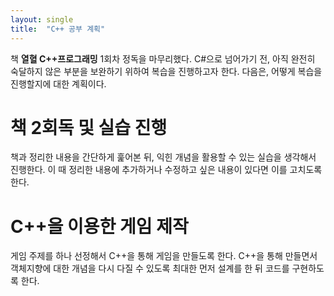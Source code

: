 ```yaml
---
layout: single
title:  "C++ 공부 계획"
---
```


책 **열혈 C++프로그래밍** 1회차 정독을 마무리했다.
C#으로 넘어가기 전, 아직 완전히 숙달하지 않은 부분을 보완하기 위하여 복습을 진행하고자 한다.
다음은, 어떻게 복습을 진행할지에 대한 계획이다.

# 책 2회독 및 실습 진행
책과 정리한 내용을 간단하게 훑어본 뒤, 익힌 개념을 활용할 수 있는 실습을 생각해서 진행한다.
이 때 정리한 내용에 추가하거나 수정하고 싶은 내용이 있다면 이를 고치도록 한다.

# C++을 이용한 게임 제작
게임 주제를 하나 선정해서 C++을 통해 게임을 만들도록 한다.
C++을 통해 만들면서 객체지향에 대한 개념을 다시 다질 수 있도록 최대한 먼저 설계를 한 뒤 코드를 구현하도록 한다.
